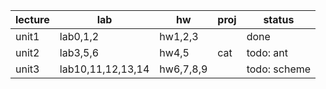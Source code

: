 

| lecture | lab               | hw        | proj | status       |
| ------- | ----------------- | --------- | ---- | ------------ |
| unit1   | lab0,1,2          | hw1,2,3   |      | done         |
| unit2   | lab3,5,6          | hw4,5     | cat  | todo: ant    |
| unit3   | lab10,11,12,13,14 | hw6,7,8,9 |      | todo: scheme |

